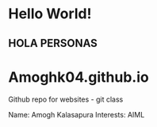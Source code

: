 # Hello World!

## HOLA PERSONAS

# Amoghk04.github.io
Github repo for websites - git class

Name: Amogh Kalasapura
Interests: AIML

